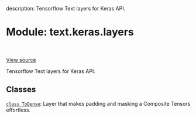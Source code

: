description: Tensorflow Text layers for Keras API.

<div itemscope itemtype="http://developers.google.com/ReferenceObject">
<meta itemprop="name" content="text.keras.layers" />
<meta itemprop="path" content="Stable" />
</div>

# Module: text.keras.layers

<!-- Insert buttons and diff -->

<table class="tfo-notebook-buttons tfo-api nocontent" align="left">

</table>

<a target="_blank" href="https://github.com/tensorflow/text/tree/master/tensorflow_text/python/keras/layers/__init__.py">View
source</a>

Tensorflow Text layers for Keras API.

## Classes

[`class ToDense`](../../text/keras/layers/ToDense.md): Layer that makes padding
and masking a Composite Tensors effortless.
